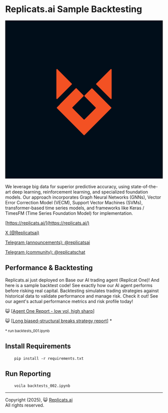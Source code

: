 # Replicats.ai Sample Backtesting


![Replicats logo](https://github.com/replicatsai/replicats-sample-backtest/blob/main/etc/images/logo.png?raw=true)


We leverage big data for superior predictive accuracy, using state-of-the-art deep learning, reinforcement learning, and specialized foundation models. Our approach incorporates Graph Neural Networks (GNNs), Vector Error Correction Model (VECM), Support Vector Machines (SVMs), transformer-based time series models, and frameworks like Keras / TimesFM (Time Series Foundation Model) for implementation.


 [https://replicats.ai/](https://replicats.ai/)

 [X (@Replicatsai)](https://x.com/Replicatsai)
 
 [Telegram (announcements): @replicatsai](t.me/replicatsai)
 
 [Telegram (community): @replicatschat](t.me/replicatschat) 


## Performance & Backtesting

Replicats.ai just deployed on Base our AI trading agent (Replicat One)! And here is a sample backtest code! See exactly how our AI agent performs before risking real capital. Backtesting simulates trading strategies against historical data to validate performance and manage risk. Check it out! See our agent's actual performance metrics and risk profile today! 


  😺 [[Agent One Report - low vol, high sharp](https://htmlpreview.github.io/?https://github.com/replicatsai/replicats-sample-backtest/blob/main/docs/backtest_002/backtests_002.html)]


  😺 [[Long biased-structural breaks strategy report](https://htmlpreview.github.io/?https://github.com/replicatsai/replicats-sample-backtest/blob/main/docs/backtest_001/backtests.html)] * 


 <small>* run backtests_001.ipynb</small>

## Install Requirements


        pip install -r requirements.txt

## Run Reporting


        voila backtests_002.ipynb


---
Copyright (2025), 😺 [Replicats.ai](https://replicats.ai/) <BR/>
All rights reserved.